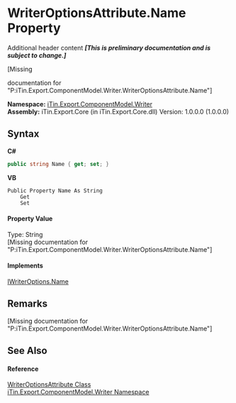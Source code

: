 # WriterOptionsAttribute.Name Property 
Additional header content _**\[This is preliminary documentation and is subject to change.\]**_

\[Missing <summary> documentation for "P:iTin.Export.ComponentModel.Writer.WriterOptionsAttribute.Name"\]

**Namespace:**&nbsp;<a href="37973b78-6b66-1218-9d7d-14680ab2aeda">iTin.Export.ComponentModel.Writer</a><br />**Assembly:**&nbsp;iTin.Export.Core (in iTin.Export.Core.dll) Version: 1.0.0.0 (1.0.0.0)

## Syntax

**C#**<br />
``` C#
public string Name { get; set; }
```

**VB**<br />
``` VB
Public Property Name As String
	Get
	Set
```


#### Property Value
Type: String<br />\[Missing <value> documentation for "P:iTin.Export.ComponentModel.Writer.WriterOptionsAttribute.Name"\]

#### Implements
<a href="fbf3260d-2612-5066-f6c5-41eae2321995">IWriterOptions.Name</a><br />

## Remarks
\[Missing <remarks> documentation for "P:iTin.Export.ComponentModel.Writer.WriterOptionsAttribute.Name"\]

## See Also


#### Reference
<a href="aec559c6-5038-bfe4-63cf-3b9751d28888">WriterOptionsAttribute Class</a><br /><a href="37973b78-6b66-1218-9d7d-14680ab2aeda">iTin.Export.ComponentModel.Writer Namespace</a><br />